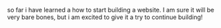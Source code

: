 so far i have learned a how to start building a website. I am sure it will be very bare bones, but i am excited to give it a try to continue building!